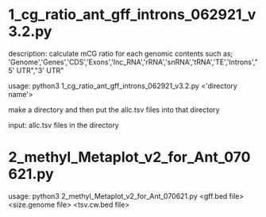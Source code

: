 # 1_cg_ratio_ant_gff_introns_062921_v3.2.py
description: calculate mCG ratio for each genomic contents such as;
'Genome','Genes','CDS','Exons','lnc_RNA','rRNA','snRNA','tRNA','TE','Introns',"5' UTR","3' UTR"

usage: python3 1_cg_ratio_ant_gff_introns_062921_v3.2.py <'directory name'>

make a directory and then put the allc.tsv files into that directory

input: allc.tsv files in the directory

# 2_methyl_Metaplot_v2_for_Ant_070621.py

usage: python3 2_methyl_Metaplot_v2_for_Ant_070621.py <gff.bed file> <size.genome file> <tsv.cw.bed file> <OUTPREFIX>


